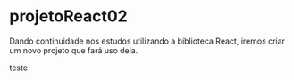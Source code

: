 # projetoReact02
Dando continuidade nos estudos utilizando a biblioteca React, iremos criar um novo projeto que fará uso dela.

teste
